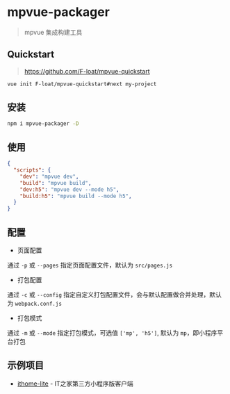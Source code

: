 # mpvue-packager

> mpvue 集成构建工具

## Quickstart

> https://github.com/F-loat/mpvue-quickstart

``` bash
vue init F-loat/mpvue-quickstart#next my-project
```

## 安装

``` bash
npm i mpvue-packager -D
```

## 使用

``` json
{
  "scripts": {
    "dev": "mpvue dev",
    "build": "mpvue build",
    "dev:h5": "mpvue dev --mode h5",
    "build:h5": "mpvue build --mode h5",
  }
}
```

## 配置

* 页面配置

通过 `-p` 或 `--pages` 指定页面配置文件，默认为 `src/pages.js`

* 打包配置

通过 `-c` 或 `--config` 指定自定义打包配置文件，会与默认配置做合并处理，默认为 `webpack.conf.js`

* 打包模式

通过 `-m` 或 `--mode` 指定打包模式，可选值 `['mp', 'h5']`, 默认为 `mp`，即小程序平台打包

## 示例项目

* [ithome-lite](https://github.com/F-loat/ithome-lite) - IT之家第三方小程序版客户端
